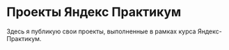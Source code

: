 # Проекты Яндекс Практикум
Здесь я публикую свои проекты, выполненные в рамках курса Яндекс-Практикум.

